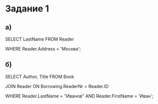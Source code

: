 # Задание 1
## а)

SELECT LastName FROM Reader

WHERE Reader.Address = 'Москва';

## б)

SELECT Author, Title FROM Book

JOIN Reader ON Borrowing.ReaderNr = Reader.ID

WHERE Reader.LastName = "Иванов" AND Reader.FirstName = 'Иван';
